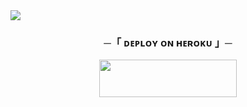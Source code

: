 
 <img src="https://readme-typing-svg.herokuapp.com?color=FF0000&width=420&lines=🧋+Ⓗⓔⓔⓡ+ⓜⓤⓢⓘⓒ+ⓑⓞⓣ+🧋">





<h3 align="center">
    ─「 ᴅᴇᴩʟᴏʏ ᴏɴ ʜᴇʀᴏᴋᴜ 」─
</h3>

<p align="center"><a href="https://dashboard.heroku.com/new?template=https://github.com/LOCO-PILOT/ROYMUSIC"> <img src="https://img.shields.io/badge/Deploy%20On%20Heroku-00FFFF?style=for-the-badge&logo=heroku" width="220" height="60"/></a></p>


